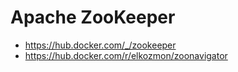 # Apache ZooKeeper
- https://hub.docker.com/_/zookeeper
- https://hub.docker.com/r/elkozmon/zoonavigator
